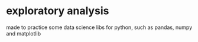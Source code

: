 # exploratory analysis

made to practice some data science libs for python, such as pandas, numpy and matplotlib
